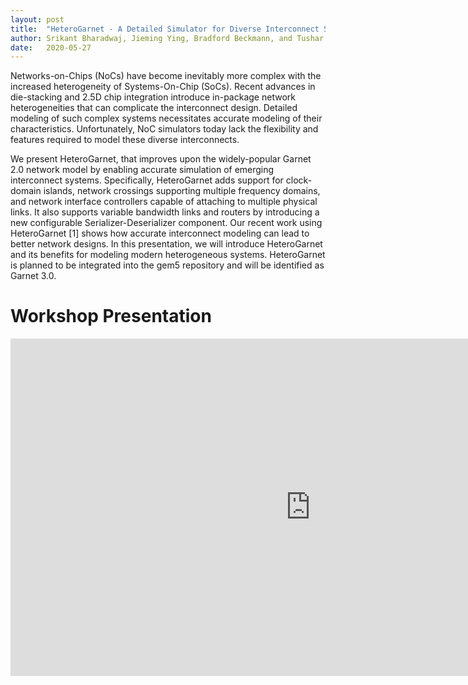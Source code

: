 ```yaml
---
layout: post
title:  "HeteroGarnet - A Detailed Simulator for Diverse Interconnect Systems"
author: Srikant Bharadwaj, Jieming Ying, Bradford Beckmann, and Tushar Krishna
date:   2020-05-27
---
```


Networks-on-Chips (NoCs) have become inevitably more complex with the increased heterogeneity of Systems-On-Chip (SoCs). Recent advances in die-stacking and 2.5D chip integration introduce in-package network heterogeneities that can complicate the interconnect design. Detailed modeling of such complex systems necessitates accurate modeling of their characteristics. Unfortunately, NoC simulators today lack the flexibility and features required to model these diverse interconnects.

We present HeteroGarnet, that improves upon the widely-popular Garnet 2.0 network model by enabling accurate simulation of emerging interconnect systems. Specifically, HeteroGarnet adds support for clock-domain islands, network crossings supporting multiple frequency domains, and network interface controllers capable of attaching to multiple physical links. It also supports variable bandwidth links and routers by introducing a new configurable Serializer-Deserializer component. Our recent work using HeteroGarnet [1] shows how accurate interconnect modeling can lead to better network designs. In this presentation, we will introduce HeteroGarnet and its benefits for modeling modern heterogeneous systems. HeteroGarnet is planned to be integrated into the gem5 repository and will be identified as Garnet 3.0.

# Workshop Presentation

<iframe width="960" height="540" src="https://www.youtube.com/embed/AH9r44r2lHA"
frameborder="0" allow="accelerometer; autoplay; encrypted-media; gyroscope;
picture-in-picture" allowfullscreen style="max-width: 960px";></iframe>
